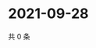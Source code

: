 # 2021-09-28

共 0 条

<!-- BEGIN -->
<!-- 最后更新时间 Tue Sep 28 2021 11:19:21 GMT+0800 (China Standard Time) -->

<!-- END -->
